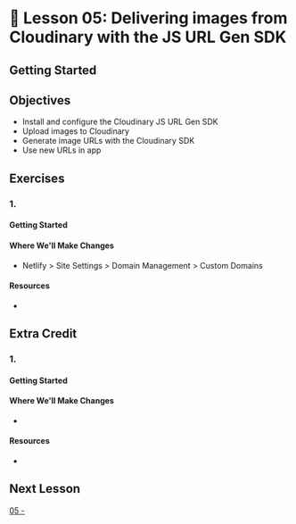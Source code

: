 # 📓 Lesson 05: Delivering images from Cloudinary with the JS URL Gen SDK

## Getting Started



## Objectives
* Install and configure the Cloudinary JS URL Gen SDK
* Upload images to Cloudinary
* Generate image URLs with the Cloudinary SDK
* Use new URLs in app


## Exercises

### 1.



#### Getting Started



#### Where We'll Make Changes
* Netlify > Site Settings > Domain Management > Custom Domains

#### Resources
* []()

## Extra Credit

### 1.



#### Getting Started



#### Where We'll Make Changes
*

#### Resources
* []()

## Next Lesson

[05 - ](https://github.com/colbyfayock/media-ecommerce-workshop/blob/main/lessons/04%20-%20Add%20Snipcart%20to%20the%20homepage.md)